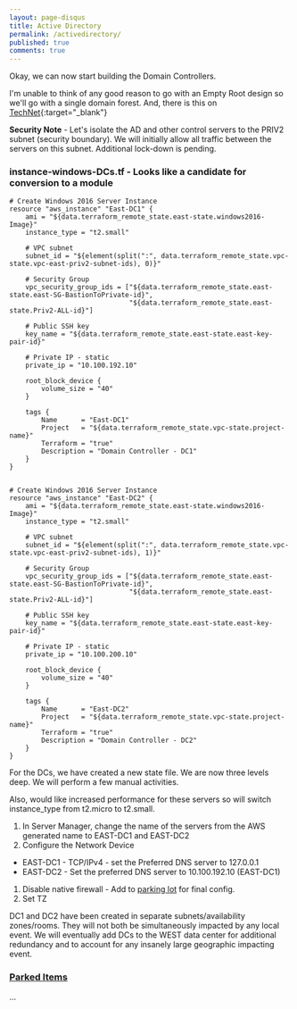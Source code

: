 ```yaml
---
layout: page-disqus
title: Active Directory
permalink: /activedirectory/
published: true
comments: true
---
```


Okay, we can now start building the Domain Controllers.

I'm unable to think of any good reason to go with an Empty Root design so we'll go with a single domain forest.  And, there is this on [TechNet](https://blogs.technet.microsoft.com/askds/2010/05/07/friday-mail-sack-tweener-clipart-comics-edition/#adempty){:target="_blank"}

**Security Note** - Let's isolate the AD and other control servers to the PRIV2 subnet (security boundary).  We will initially allow all traffic between the servers on this subnet.  Additional lock-down is pending.

### instance-windows-DCs.tf - Looks like a candidate for conversion to a module

```
# Create Windows 2016 Server Instance
resource "aws_instance" "East-DC1" {
    ami = "${data.terraform_remote_state.east-state.windows2016-Image}"
    instance_type = "t2.small"

    # VPC subnet
    subnet_id = "${element(split(":", data.terraform_remote_state.vpc-state.vpc-east-priv2-subnet-ids), 0)}"

    # Security Group
    vpc_security_group_ids = ["${data.terraform_remote_state.east-state.east-SG-BastionToPrivate-id}",
                              "${data.terraform_remote_state.east-state.Priv2-ALL-id}"]

    # Public SSH key
    key_name = "${data.terraform_remote_state.east-state.east-key-pair-id}"

    # Private IP - static
    private_ip = "10.100.192.10"

    root_block_device {
        volume_size = "40"
    }

    tags {
        Name      = "East-DC1"
        Project   = "${data.terraform_remote_state.vpc-state.project-name}"
        Terraform = "true"
        Description = "Domain Controller - DC1"
    }
}


# Create Windows 2016 Server Instance
resource "aws_instance" "East-DC2" {
    ami = "${data.terraform_remote_state.east-state.windows2016-Image}"
    instance_type = "t2.small"

    # VPC subnet
    subnet_id = "${element(split(":", data.terraform_remote_state.vpc-state.vpc-east-priv2-subnet-ids), 1)}"

    # Security Group
    vpc_security_group_ids = ["${data.terraform_remote_state.east-state.east-SG-BastionToPrivate-id}",
                              "${data.terraform_remote_state.east-state.Priv2-ALL-id}"]

    # Public SSH key
    key_name = "${data.terraform_remote_state.east-state.east-key-pair-id}"

    # Private IP - static
    private_ip = "10.100.200.10"

    root_block_device {
        volume_size = "40"
    }

    tags {
        Name      = "East-DC2"
        Project   = "${data.terraform_remote_state.vpc-state.project-name}"
        Terraform = "true"
        Description = "Domain Controller - DC2"
    }
}
```

For the DCs, we have created a new state file.  We are now three levels deep.  We will perform a few manual activities.

Also, would like increased performance for these servers so will switch instance_type from t2.micro to t2.small. 

1. In Server Manager, change the name of the servers from the AWS generated name to EAST-DC1 and EAST-DC2
1. Configure the Network Device
  * EAST-DC1 - TCP/IPv4 - set the Preferred DNS server to 127.0.0.1
  * EAST-DC2 - Set the preferred DNS server to 10.100.192.10 (EAST-DC1)
1. Disable native firewall - Add to [parking lot](/blog/parkedItems) for final config.
1. Set TZ

DC1 and DC2 have been created in separate subnets/availability zones/rooms.  They will not both be simultaneously impacted by any local event.  We will eventually add DCs to the WEST data center for additional redundancy and to account for any insanely large geographic impacting event.

### [Parked Items](/blog/parkedItems)

...

